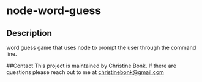 # node-word-guess


## Description
word guess game that uses node to prompt the user through the command line.


##Contact
This project is maintained by Christine Bonk. If there are questions please reach out to me at christinebonk@gmail.com